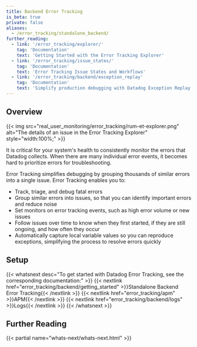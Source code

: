 ```yaml
---
title: Backend Error Tracking
is_beta: true
private: false
aliases:
  - /error_tracking/standalone_backend/
further_reading:
  - link: '/error_tracking/explorer/'
    tag: 'Documentation'
    text: 'Getting Started with the Error Tracking Explorer'
  - link: '/error_tracking/issue_states/'
    tag: 'Documentation'
    text: 'Error Tracking Issue States and Workflows'
  - link: '/error_tracking/backend/exception_replay'
    tag: 'Documentation'
    text: 'Simplify production debugging with Datadog Exception Replay'
---
```


## Overview

{{< img src="real_user_monitoring/error_tracking/rum-et-explorer.png" alt="The details of an issue in the Error Tracking Explorer" style="width:100%;" >}}

It is critical for your system's health to consistently monitor the errors that Datadog collects. When there are many individual error events, it becomes hard to prioritize errors for troubleshooting.

Error Tracking simplifies debugging by grouping thousands of similar errors into a single issue. Error Tracking enables you to:

- Track, triage, and debug fatal errors
- Group similar errors into issues, so that you can identify important errors and reduce noise
- Set monitors on error tracking events, such as high error volume or new issues
- Follow issues over time to know when they first started, if they are still ongoing, and how often they occur
- Automatically capture local variable values so you can reproduce exceptions, simplifying the process to resolve errors quickly

## Setup
{{< whatsnext desc="To get started with Datadog Error Tracking, see the corresponding documentation:" >}}
    {{< nextlink href="error_tracking/backend/getting_started" >}}Standalone Backend Error Tracking{{< /nextlink >}}
    {{< nextlink href="error_tracking/apm" >}}APM{{< /nextlink >}}
    {{< nextlink href="error_tracking/backend/logs" >}}Logs{{< /nextlink >}}
{{< /whatsnext >}}

## Further Reading
{{< partial name="whats-next/whats-next.html" >}}
